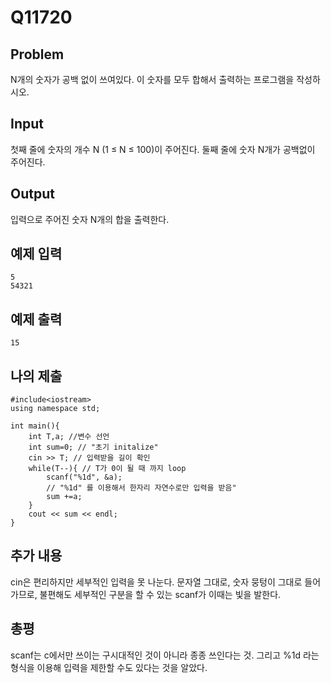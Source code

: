 # Q11720

## Problem
N개의 숫자가 공백 없이 쓰여있다. 이 숫자를 모두 합해서 출력하는 프로그램을 작성하시오.

## Input
첫째 줄에 숫자의 개수 N (1 ≤ N ≤ 100)이 주어진다. 둘째 줄에 숫자 N개가 공백없이 주어진다.

## Output
입력으로 주어진 숫자 N개의 합을 출력한다.

## 예제 입력
```
5
54321
```

## 예제 출력

```
15   
```

## 나의 제출
```
#include<iostream>
using namespace std;

int main(){
    int T,a; //변수 선언
    int sum=0; // "초기 initalize"
    cin >> T; // 입력받을 길이 확인
    while(T--){ // T가 0이 될 때 까지 loop
        scanf("%1d", &a); 
        // "%1d" 를 이용해서 한자리 자연수로만 입력을 받음"
        sum +=a;
    }
    cout << sum << endl;
}
```

## 추가 내용
cin은 편리하지만 세부적인 입력을 못 나눈다. 문자열 그대로, 숫자 뭉텅이 그대로 들어가므로, 불편해도 세부적인 구분을 할 수 있는 scanf가 이때는 빛을 발한다.

## 총평

scanf는 c에서만 쓰이는 구시대적인 것이 아니라 종종 쓰인다는 것. 그리고 %1d 라는 형식을 이용해 입력을 제한할 수도 있다는 것을 알았다.